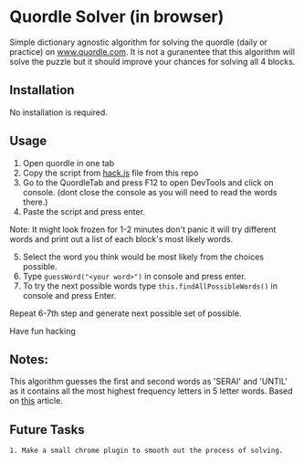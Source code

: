 # Quordle Solver (in browser)
Simple dictionary agnostic algorithm for solving the quordle (daily or practice) on www.quordle.com.
It is not a guranentee that this algorithm will solve the puzzle but it should improve your chances for solving all 4 blocks.

## Installation

No installation is required.

## Usage

1. Open quordle in one tab
2. Copy the script from [hack.js](https://raw.githubusercontent.com/vivasvan1/quordle-wordle-bot/main/hack.js) file from this repo
3. Go to the QuordleTab and press F12 to open DevTools and click on console. (dont close the console as you will need to read the words there.)
4. Paste the script and press enter.

Note: It might look frozen for 1-2 minutes don't panic it will try different words and print out a list of each block's most likely words.

5. Select the word you think would be most likely from the choices possible. 
6. Type `guessWord("<your word>")` in console and press enter.
7. To try the next possible words type `this.findAllPossibleWords()` in console and press Enter.

Repeat 6-7th step and generate next possible set of possible.

Have fun hacking

## Notes:

This algorithm guesses the first and second words as 'SERAI' and 'UNTIL' as it contains all the most highest frequency letters in 5 letter words.
Based on [this](https://towardsdatascience.com/a-frequency-analysis-on-wordle-9c5778283363) article.

## Future Tasks

    1. Make a small chrome plugin to smooth out the process of solving.
